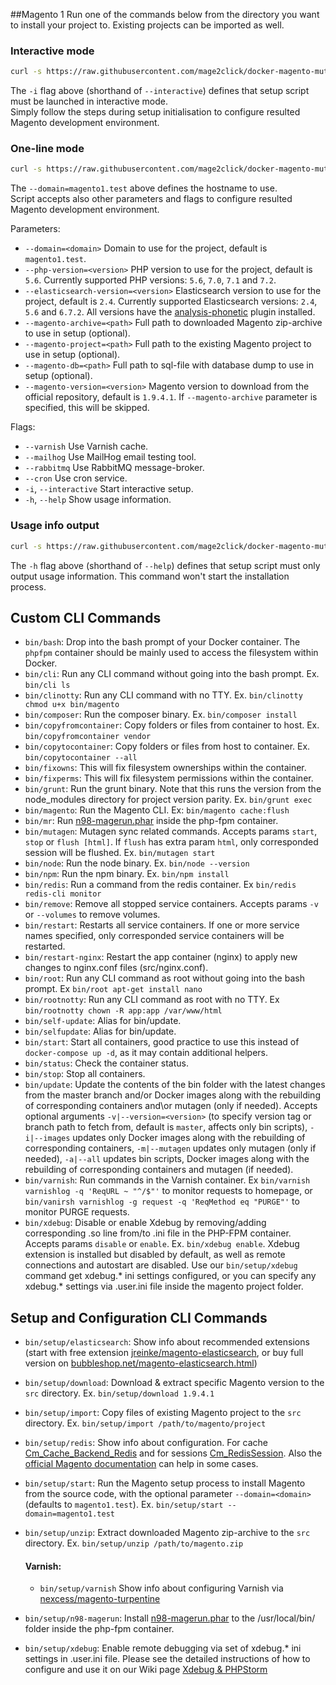 ##Magento 1
Run one of the commands below from the directory you want to install your project to. Existing projects can be imported as well.
### Interactive mode

```bash
curl -s https://raw.githubusercontent.com/mage2click/docker-magento-mutagen/feature/magento-1/lib/setup-m-1 | bash -s -- -i
```

The `-i` flag above (shorthand of `--interactive`) defines that setup script must be launched in interactive mode.  
Simply follow the steps during setup initialisation to configure resulted Magento development environment.

### One-line mode 

```bash
curl -s https://raw.githubusercontent.com/mage2click/docker-magento-mutagen/feature/magento-1/lib/setup-m-1 | bash -s -- --domain=magento1.test
```

The `--domain=magento1.test` above defines the hostname to use.  
Script accepts also other parameters and flags to configure resulted Magento development environment.

Parameters:  
- `--domain=<domain>` Domain to use for the project, default is `magento1.test`.
- `--php-version=<version>` PHP version to use for the project, default is `5.6`. Currently supported PHP versions: `5.6`, `7.0`, `7.1` and `7.2`.
- `--elasticsearch-version=<version>` Elasticsearch version to use for the project, default is `2.4`. Currently supported Elasticsearch versions: `2.4`, `5.6` and `6.7.2`. All versions have the [analysis-phonetic](https://www.elastic.co/guide/en/elasticsearch/plugins/master/analysis-phonetic.html) plugin installed.
- `--magento-archive=<path>` Full path to downloaded Magento zip-archive to use in setup (optional).
- `--magento-project=<path>` Full path to the existing Magento project to use in setup (optional).
- `--magento-db=<path>` Full path to sql-file with database dump to use in setup (optional).
- `--magento-version=<version>` Magento version to download from the official repository, default is `1.9.4.1`. If `--magento-archive` parameter is specified, this will be skipped.

Flags:
- `--varnish` Use Varnish cache.
- `--mailhog` Use MailHog email testing tool.
- `--rabbitmq` Use RabbitMQ message-broker.
- `--cron` Use cron service.
- `-i`, `--interactive` Start interactive setup.
- `-h`, `--help` Show usage information.

### Usage info output

```bash
curl -s https://raw.githubusercontent.com/mage2click/docker-magento-mutagen/feature/magento-1/lib/setup-m-1 | bash -s -- -h
```

The `-h` flag above (shorthand of `--help`) defines that setup script must only output usage information. This command won't start the installation process.


## Custom CLI Commands

- `bin/bash`: Drop into the bash prompt of your Docker container. The `phpfpm` container should be mainly used to access the filesystem within Docker.
- `bin/cli`: Run any CLI command without going into the bash prompt. Ex. `bin/cli ls`
- `bin/clinotty`: Run any CLI command with no TTY. Ex. `bin/clinotty chmod u+x bin/magento`
- `bin/composer`: Run the composer binary. Ex. `bin/composer install`
- `bin/copyfromcontainer`: Copy folders or files from container to host. Ex. `bin/copyfromcontainer vendor`
- `bin/copytocontainer`: Copy folders or files from host to container. Ex. `bin/copytocontainer --all`
- `bin/fixowns`: This will fix filesystem ownerships within the container.
- `bin/fixperms`: This will fix filesystem permissions within the container.
- `bin/grunt`: Run the grunt binary. Note that this runs the version from the node_modules directory for project version parity. Ex. `bin/grunt exec`
- `bin/magento`: Run the Magento CLI. Ex: `bin/magento cache:flush`
- `bin/mr`: Run [n98-magerun.phar](https://github.com/netz98/n98-magerun) inside the php-fpm container.
- `bin/mutagen`: Mutagen sync related commands. Accepts params `start`, `stop` or `flush [html]`. If `flush` has extra param `html`, only corresponded session will be flushed. Ex. `bin/mutagen start`
- `bin/node`: Run the node binary. Ex. `bin/node --version`
- `bin/npm`: Run the npm binary. Ex. `bin/npm install`
- `bin/redis`: Run a command from the redis container. Ex `bin/redis redis-cli monitor`
- `bin/remove`: Remove all stopped service containers. Accepts params `-v` or `--volumes` to remove volumes.
- `bin/restart`: Restarts all service containers. If one or more service names specified, only corresponded service containers will be restarted.
- `bin/restart-nginx`: Restart the app container (nginx) to apply new changes to nginx.conf files (src/nginx.conf).
- `bin/root`: Run any CLI command as root without going into the bash prompt. Ex `bin/root apt-get install nano`
- `bin/rootnotty`: Run any CLI command as root with no TTY. Ex `bin/rootnotty chown -R app:app /var/www/html`
- `bin/self-update`: Alias for bin/update.
- `bin/selfupdate`: Alias for bin/update.
- `bin/start`: Start all containers, good practice to use this instead of `docker-compose up -d`, as it may contain additional helpers.
- `bin/status`: Check the container status.
- `bin/stop`: Stop all containers.
- `bin/update`: Update the contents of the bin folder with the latest changes from the master branch and/or Docker images along with the rebuilding of corresponding containers and\or mutagen (only if needed). Accepts optional arguments `-v|--version=<version>` (to specify version tag or branch path to fetch from, default is `master`, affects only bin scripts), `-i|--images` updates only Docker images along with the rebuilding of corresponding containers, `-m|--mutagen` updates only mutagen (only if needed), `-a|--all` updates bin scripts, Docker images along with the rebuilding of corresponding containers and mutagen (if needed). 
- `bin/varnish`: Run commands in the Varnish container. Ex `bin/varnish varnishlog -q 'ReqURL ~ "^/$"'` to monitor requests to homepage, or `bin/vanirsh varnishlog -g request -q 'ReqMethod eq "PURGE"'` to monitor PURGE requests.
- `bin/xdebug`: Disable or enable Xdebug by removing/adding corresponding .so line from/to .ini file in the PHP-FPM container.  Accepts params `disable` or `enable`. Ex. `bin/xdebug enable`. Xdebug extension is installed but disabled by default, as well as remote connections and autostart are disabled. Use our `bin/setup/xdebug` command get xdebug.* ini settings configured, or you can specify any xdebug.* settings via .user.ini file inside the magento project folder.

## Setup and Configuration CLI Commands

- `bin/setup/elasticsearch`: Show info about recommended extensions (start with free extension [jreinke/magento-elasticsearch](https://github.com/jreinke/magento-elasticsearch), or buy full version on [bubbleshop.net/magento-elasticsearch.html](https://www.bubbleshop.net/magento-elasticsearch.html)) 
    
- `bin/setup/download`: Download & extract specific Magento version to the `src` directory. Ex. `bin/setup/download 1.9.4.1`
- `bin/setup/import`: Copy files of existing Magento project to the `src` directory. Ex. `bin/setup/import /path/to/magento/project`
- `bin/setup/redis`: Show info about configuration. For cache [Cm_Cache_Backend_Redis](https://github.com/colinmollenhour/Cm_Cache_Backend_Redis#installation-magento) and for sessions [Cm_RedisSession](https://github.com/colinmollenhour/Cm_RedisSession#installation). Also the [official Magento documentation](https://devdocs.magento.com/guides/m1x/ce18-ee113/using_redis.html) can help in some cases.
- `bin/setup/start`: Run the Magento setup process to install Magento from the source code, with the optional parameter `--domain=<domain>` (defaults to `magento1.test`). Ex. `bin/setup/start --domain=magento1.test` 
- `bin/setup/unzip`: Extract downloaded Magento zip-archive to the `src` directory. Ex. `bin/setup/unzip /path/to/magento.zip`
    #### Varnish:
    - `bin/setup/varnish` Show info about configuring Varnish via [nexcess/magento-turpentine](https://github.com/nexcess/magento-turpentine/wiki/Installation) 
- `bin/setup/n98-magerun`: Install [n98-magerun.phar](https://github.com/netz98/n98-magerun) to the /usr/local/bin/ folder inside the php-fpm container.
- `bin/setup/xdebug`: Enable remote debugging via set of xdebug.* ini settings in .user.ini file. Please see the detailed instructions of how to configure and use it on our Wiki page [Xdebug & PHPStorm](https://github.com/mage2click/docker-magento-mutagen/wiki/Xdebug-&-PHPStorm)
